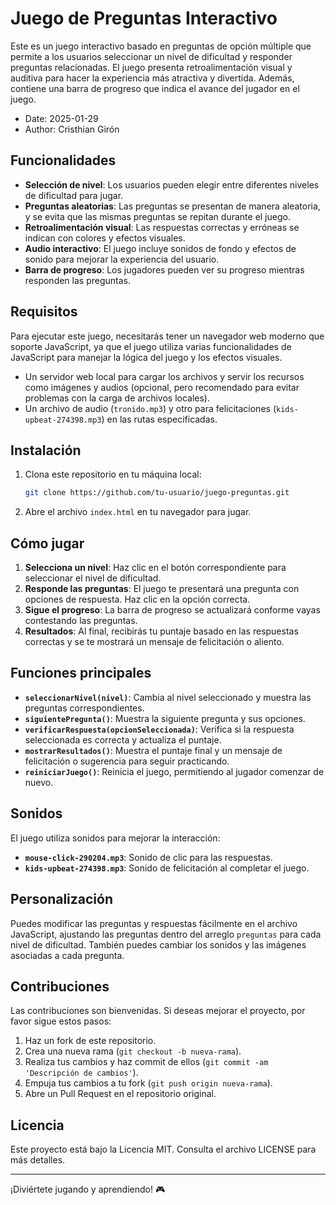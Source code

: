 # Juego de Preguntas Interactivo

Este es un juego interactivo basado en preguntas de opción múltiple que permite a los usuarios seleccionar un nivel de dificultad y responder preguntas relacionadas. El juego presenta retroalimentación visual y auditiva para hacer la experiencia más atractiva y divertida. Además, contiene una barra de progreso que indica el avance del jugador en el juego.

* Date: 2025-01-29
* Author: Cristhian Girón


## Funcionalidades

- **Selección de nivel**: Los usuarios pueden elegir entre diferentes niveles de dificultad para jugar.
- **Preguntas aleatorias**: Las preguntas se presentan de manera aleatoria, y se evita que las mismas preguntas se repitan durante el juego.
- **Retroalimentación visual**: Las respuestas correctas y erróneas se indican con colores y efectos visuales.
- **Audio interactivo**: El juego incluye sonidos de fondo y efectos de sonido para mejorar la experiencia del usuario.
- **Barra de progreso**: Los jugadores pueden ver su progreso mientras responden las preguntas.

## Requisitos

Para ejecutar este juego, necesitarás tener un navegador web moderno que soporte JavaScript, ya que el juego utiliza varias funcionalidades de JavaScript para manejar la lógica del juego y los efectos visuales.

- Un servidor web local para cargar los archivos y servir los recursos como imágenes y audios (opcional, pero recomendado para evitar problemas con la carga de archivos locales).
- Un archivo de audio (`tronido.mp3`) y otro para felicitaciones (`kids-upbeat-274398.mp3`) en las rutas especificadas.

## Instalación

1. Clona este repositorio en tu máquina local:
    ```bash
    git clone https://github.com/tu-usuario/juego-preguntas.git
    ```
   
2. Abre el archivo `index.html` en tu navegador para jugar.

## Cómo jugar

1. **Selecciona un nivel**: Haz clic en el botón correspondiente para seleccionar el nivel de dificultad.
2. **Responde las preguntas**: El juego te presentará una pregunta con opciones de respuesta. Haz clic en la opción correcta.
3. **Sigue el progreso**: La barra de progreso se actualizará conforme vayas contestando las preguntas.
4. **Resultados**: Al final, recibirás tu puntaje basado en las respuestas correctas y se te mostrará un mensaje de felicitación o aliento.

## Funciones principales

- **`seleccionarNivel(nivel)`**: Cambia al nivel seleccionado y muestra las preguntas correspondientes.
- **`siguientePregunta()`**: Muestra la siguiente pregunta y sus opciones.
- **`verificarRespuesta(opcionSeleccionada)`**: Verifica si la respuesta seleccionada es correcta y actualiza el puntaje.
- **`mostrarResultados()`**: Muestra el puntaje final y un mensaje de felicitación o sugerencia para seguir practicando.
- **`reiniciarJuego()`**: Reinicia el juego, permitiendo al jugador comenzar de nuevo.

## Sonidos

El juego utiliza sonidos para mejorar la interacción:
- **`mouse-click-290204.mp3`**: Sonido de clic para las respuestas.
- **`kids-upbeat-274398.mp3`**: Sonido de felicitación al completar el juego.

## Personalización

Puedes modificar las preguntas y respuestas fácilmente en el archivo JavaScript, ajustando las preguntas dentro del arreglo `preguntas` para cada nivel de dificultad. También puedes cambiar los sonidos y las imágenes asociadas a cada pregunta.

## Contribuciones

Las contribuciones son bienvenidas. Si deseas mejorar el proyecto, por favor sigue estos pasos:

1. Haz un fork de este repositorio.
2. Crea una nueva rama (`git checkout -b nueva-rama`).
3. Realiza tus cambios y haz commit de ellos (`git commit -am 'Descripción de cambios'`).
4. Empuja tus cambios a tu fork (`git push origin nueva-rama`).
5. Abre un Pull Request en el repositorio original.

## Licencia

Este proyecto está bajo la Licencia MIT. Consulta el archivo LICENSE para más detalles.

---

¡Diviértete jugando y aprendiendo! 🎮
